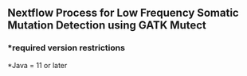 ## Nextflow Process for Low Frequency Somatic Mutation Detection using GATK Mutect
### *required version restrictions
*Java = 11 or later
